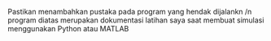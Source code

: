 Pastikan menambahkan pustaka pada program yang hendak dijalankn
/n program diatas merupakan dokumentasi latihan saya saat membuat simulasi menggunakan Python atau MATLAB
